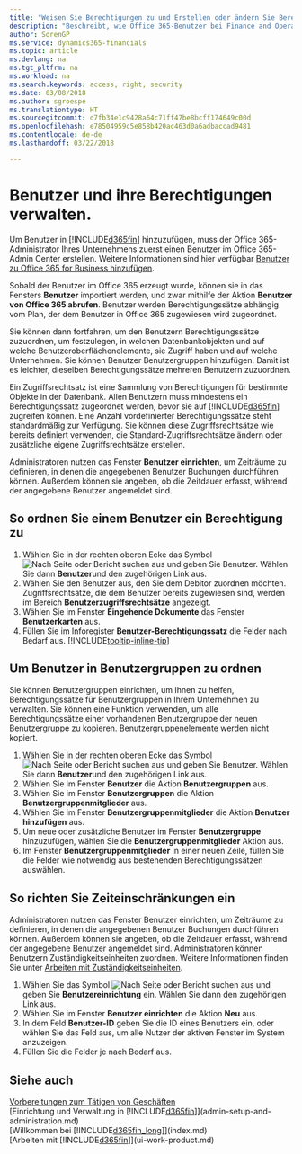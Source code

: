 ```yaml
---
title: "Weisen Sie Berechtigungen zu und Erstellen oder ändern Sie Berechtigungssätze | Microsoft Docs"
description: "Beschreibt, wie Office 365-Benutzer bei Finance and Operations, Business edition hinzugefügt und dann Berechtigungen, Zugriffsrechte und Sicherheitseinstellungen vergeben werden."
author: SorenGP
ms.service: dynamics365-financials
ms.topic: article
ms.devlang: na
ms.tgt_pltfrm: na
ms.workload: na
ms.search.keywords: access, right, security
ms.date: 03/08/2018
ms.author: sgroespe
ms.translationtype: HT
ms.sourcegitcommit: d7fb34e1c9428a64c71ff47be8bcff174649c00d
ms.openlocfilehash: e78504959c5e858b420ac463d0a6adbaccad9481
ms.contentlocale: de-de
ms.lasthandoff: 03/22/2018

---
```

# <a name="manage-users-and-permissions"></a>Benutzer und ihre Berechtigungen verwalten.
Um Benutzer in [!INCLUDE[d365fin](includes/d365fin_md.md)] hinzuzufügen, muss der Office 365-Administrator Ihres Unternehmens zuerst einen Benutzer im Office 365-Admin Center erstellen. Weitere Informationen sind hier verfügbar [Benutzer zu Office 365 for Business hinzufügen](https://support.office.com/en-us/article/Add-users-to-Office-365-for-business-435ccec3-09dd-4587-9ebd-2f3cad6bc2bc).

Sobald der Benutzer im Office 365 erzeugt wurde, können sie in das Fensters **Benutzer** importiert werden, und zwar mithilfe der Aktion **Benutzer von Office 365 abrufen**. Benutzer werden Berechtigungssätze abhängig vom Plan, der dem Benutzer in Office 365 zugewiesen wird zugeordnet.

Sie können dann fortfahren, um den Benutzern Berechtigungssätze zuzuordnen, um festzulegen, in welchen Datenbankobjekten und auf welche Benutzeroberflächenelemente, sie Zugriff haben und auf welche Unternehmen. Sie können Benutzer Benutzergruppen hinzufügen. Damit ist es leichter, dieselben Berechtigungssätze mehreren Benutzern zuzuordnen.

Ein Zugriffsrechtsatz ist eine Sammlung von Berechtigungen für bestimmte Objekte in der Datenbank. Allen Benutzern muss mindestens ein Berechtigungssatz zugeordnet werden, bevor sie auf [!INCLUDE[d365fin](includes/d365fin_md.md)] zugreifen können. Eine Anzahl vordefinierter Berechtigungssätze steht standardmäßig zur Verfügung. Sie können diese Zugriffsrechtsätze wie bereits definiert verwenden, die Standard-Zugriffsrechtsätze ändern oder zusätzliche eigene Zugriffsrechtsätze erstellen.

Administratoren nutzen das Fenster **Benutzer einrichten**, um Zeiträume zu definieren, in denen die angegebenen Benutzer Buchungen durchführen können. Außerdem können sie angeben, ob die Zeitdauer erfasst, während der angegebene Benutzer angemeldet sind.

## <a name="to-assign-permissions-to-a-user"></a>So ordnen Sie einem Benutzer ein Berechtigung zu
1. Wählen Sie in der rechten oberen Ecke das Symbol ![Nach Seite oder Bericht suchen](media/ui-search/search_small.png " Symbol Nach Bericht suche") aus und geben Sie Benutzer. Wählen Sie dann **Benutzer**und den zugehörigen Link aus.
2. Wählen Sie den Benutzer aus, den Sie dem Debitor zuordnen möchten.
Zugriffsrechtsätze, die dem Benutzer bereits zugewiesen sind, werden im Bereich **Benutzerzugriffsrechtsätze** angezeigt.
3. Wählen Sie im Fenster **Eingehende Dokumente** das Fenster **Benutzerkarten** aus.
4. Füllen Sie im Inforegister **Benutzer-Berechtigungssatz** die Felder nach Bedarf aus. [!INCLUDE[tooltip-inline-tip](includes/tooltip-inline-tip_md.md)]

## <a name="to-group-users-in-user-groups"></a>Um Benutzer in Benutzergruppen zu ordnen
Sie können Benutzergruppen einrichten, um Ihnen zu helfen, Berechtigungssätze für Benutzergruppen in Ihrem Unternehmen zu verwalten. Sie können eine Funktion verwenden, um alle Berechtigungssätze einer vorhandenen Benutzergruppe der neuen Benutzergruppe zu kopieren. Benutzergruppenelemente werden nicht kopiert.

1. Wählen Sie in der rechten oberen Ecke das Symbol ![Nach Seite oder Bericht suchen](media/ui-search/search_small.png "Symbol Nach Bericht suche") aus und geben Sie Benutzer. Wählen Sie dann **Benutzer**und den zugehörigen Link aus.
2. Wählen Sie im Fenster **Benutzer** die Aktion **Benutzergruppen** aus.
3. Wählen Sie im Fenster **Benutzergruppen** die Aktion **Benutzergruppenmitglieder** aus.
6. Wählen Sie im Fenster **Benutzergruppenmitglieder** die Aktion **Benutzer hinzufügen** aus.
7. Um neue oder zusätzliche Benutzer im Fenster **Benutzergruppe** hinzuzufügen, wählen Sie die **Benutzergruppenmitglieder** Aktion aus.
8. Im Fenster **Benutzergruppenmitglieder** in einer neuen Zeile, füllen Sie die Felder wie notwendig aus bestehenden Berechtigungssätzen auswählen.

## <a name="to-set-up-user-time-constraints"></a>So richten Sie Zeiteinschränkungen ein
Administratoren nutzen das Fenster Benutzer einrichten, um Zeiträume zu definieren, in denen die angegebenen Benutzer Buchungen durchführen können. Außerdem können sie angeben, ob die Zeitdauer erfasst, während der angegebene Benutzer angemeldet sind. Administratoren können Benutzern Zuständigkeitseinheiten zuordnen. Weitere Informationen finden Sie unter [Arbeiten mit Zuständigkeitseinheiten](inventory-responsibility-centers.md).

1. Wählen Sie das Symbol ![Nach Seite oder Bericht suchen](media/ui-search/search_small.png "Nach Seite oder Bericht suchen") aus und geben Sie **Benutzereinrichtung** ein. Wählen Sie dann den zugehörigen Link aus.
2. Wählen Sie im Fenster **Benutzer einrichten** die Aktion **Neu** aus.
3. In dem Feld **Benutzer-ID** geben Sie die ID eines Benutzers ein, oder wählen Sie das Feld aus, um alle Nutzer der aktiven Fenster im System anzuzeigen.
4. Füllen Sie die Felder je nach Bedarf aus.

## <a name="see-also"></a>Siehe auch
[Vorbereitungen zum Tätigen von Geschäften](ui-get-ready-business.md)  
[Einrichtung und Verwaltung in [!INCLUDE[d365fin](includes/d365fin_md.md)]](admin-setup-and-administration.md)  
[Willkommen bei [!INCLUDE[d365fin_long](includes/d365fin_long_md.md)]](index.md)  
[Arbeiten mit [!INCLUDE[d365fin](includes/d365fin_md.md)]](ui-work-product.md)  

